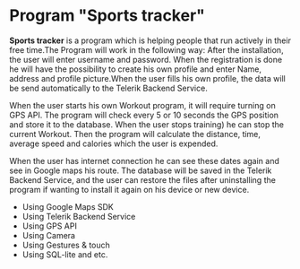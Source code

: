 # Program "Sports tracker" #

**Sports tracker** is a program which is helping people that run actively in their free time.The Program will work in the following way: After the installation, the user will enter username and password. When the registration is done he will have the possibility to create his own profile and enter Name, address and profile picture.When the user fills his own profile, the data will be send automatically to the Telerik Backend Service.

When the user starts his own Workout program, it will require turning on GPS API. The program will check every 5 or 10 seconds the GPS position and store it to the database. When the user stops training) he can stop the current Workout. Then the program will calculate the distance, time, average speed and calories which the user is expended.

When the user has internet connection he can see these dates again and see in Google maps his route. The database will be saved in the Telerik Backend Service, and the user can restore the files after uninstalling the program if wanting to install it again on his device or new device.

-	Using Google Maps SDK
-	Using Telerik Backend Service
-	Using GPS API
-	Using Camera
-	Using Gestures & touch
-	Using SQL-lite and etc.
